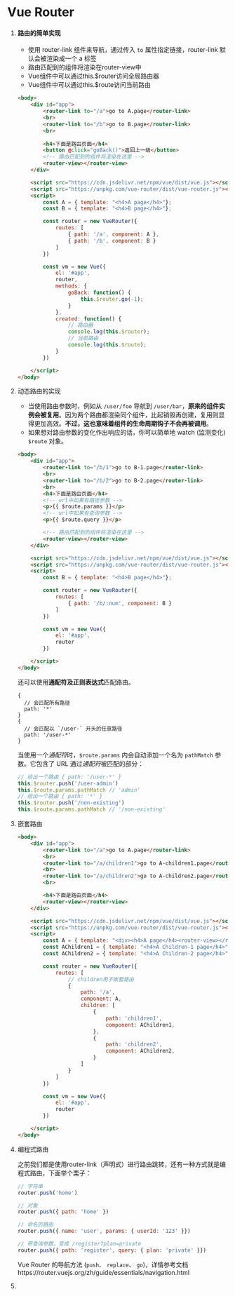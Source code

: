 # Vue Router

1. #### 路由的简单实现

   - 使用 router-link 组件来导航，通过传入 `to` 属性指定链接，router-link 默认会被渲染成一个 a 标签
   - 路由匹配到的组件将渲染在router-view中
   - Vue组件中可以通过this.$router访问全局路由器
   - Vue组件中可以通过this.$route访问当前路由

   ```html
   <body>
       <div id="app">
           <router-link to="/a">go to A.page</router-link>
           <br>
           <router-link to="/b">go to B.page</router-link>
           <br>
         
           <h4>下面是路由页面</h4>
           <button @click="goBack()">返回上一级</button>
           <!-- 路由匹配到的组件将渲染在这里 -->
           <router-view></router-view>
       </div>
   
       <script src="https://cdn.jsdelivr.net/npm/vue/dist/vue.js"></script>
       <script src="https://unpkg.com/vue-router/dist/vue-router.js"></script>
       <script>
           const A = { template: "<h4>A page</h4>"};
           const B = { template: "<h4>B page</h4>"};
   
           const router = new VueRouter({
               routes: [
                   { path: '/a', component: A },
                   { path: '/b', component: B }
               ]
           })
   
           const vm = new Vue({
               el: '#app',
               router,
               methods: {
                   goBack: function() {
                       this.$router.go(-1);
                   }
               },
               created: function() {
                   // 路由器
                   console.log(this.$router);
                   // 当前路由
                   console.log(this.$route);
               }
           })
   
       </script>
   </body>
   ```

   

2. 动态路由的实现

   - 当使用路由参数时，例如从 `/user/foo` 导航到 `/user/bar`，**原来的组件实例会被复用**。因为两个路由都渲染同个组件，比起销毁再创建，复用则显得更加高效。**不过，这也意味着组件的生命周期钩子不会再被调用**。
   - 如果想对路由参数的变化作出响应的话，你可以简单地 watch (监测变化) `$route` 对象。

   ```html
   <body>
       <div id="app">
           <router-link to="/b/1">go to B-1.page</router-link>
           <br>
           <router-link to="/b/2">go to B-2.page</router-link>
           <br>
           <h4>下面是路由页面</h4>
           <!-- url中如果有路径参数 -->
           <p>{{ $route.params }}</p>
           <!-- url中如果有查询参数 -->
           <p>{{ $route.query }}</p>
   
           <!-- 路由匹配到的组件将渲染在这里 -->
           <router-view></router-view>
       </div>
   
       <script src="https://cdn.jsdelivr.net/npm/vue/dist/vue.js"></script>
       <script src="https://unpkg.com/vue-router/dist/vue-router.js"></script>
       <script>
           const B = { template: "<h4>B page</h4>"};
   
           const router = new VueRouter({
               routes: [
                   { path: '/b/:num', component: B }
               ]
           })
   
           const vm = new Vue({
               el: '#app',
               router
           })
   
       </script>
   </body>
   ```

   还可以使用**通配符及正则表达式**匹配路由。

   ```
   {
     // 会匹配所有路径
     path: '*'
   }
   {
     // 会匹配以 `/user-` 开头的任意路径
     path: '/user-*'
   }
   ```

   当使用一个*通配符*时，`$route.params` 内会自动添加一个名为 `pathMatch` 参数。它包含了 URL 通过*通配符*被匹配的部分：

   ```js
   // 给出一个路由 { path: '/user-*' }
   this.$router.push('/user-admin')
   this.$route.params.pathMatch // 'admin'
   // 给出一个路由 { path: '*' }
   this.$router.push('/non-existing')
   this.$route.params.pathMatch // '/non-existing'
   ```



3. 嵌套路由

   ```html
   <body>
       <div id="app">
           <router-link to="/a">go to A.page</router-link>
           <br>
           <router-link to="/a/children1">go to A-children1.page</router-link>
           <br>
           <router-link to="/a/children2">go to A-children2.page</router-link>
           <br>
   
           <h4>下面是路由页面</h4>
           <router-view></router-view>
       </div>
   
       <script src="https://cdn.jsdelivr.net/npm/vue/dist/vue.js"></script>
       <script src="https://unpkg.com/vue-router/dist/vue-router.js"></script>
       <script>
           const A = { template: "<div><h4>A page</h4><router-view></router-view></div>"};
           const AChildren1 = { template: "<h4>A Children-1 page</h4>" };
           const AChildren2 = { template: "<h4>A Children-2 page</h4>" };
   
           const router = new VueRouter({
               routes: [
                   // children用于嵌套路由
                   { 
                       path: '/a', 
                       component: A, 
                       children: [
                           {
                               path: 'children1',
                               component: AChildren1,
                           },
                           {
                               path: 'children2',
                               component: AChildren2,
                           }
                       ] 
                   }
               ]
           })
   
           const vm = new Vue({
               el: '#app',
               router
           })
   
       </script>
   </body>
   ```



4. 编程式路由

   之前我们都是使用router-link（声明式）进行路由跳转，还有一种方式就是编程式路由，下面举个栗子：

   ```javascript
   // 字符串
   router.push('home')
   
   // 对象
   router.push({ path: 'home' })
   
   // 命名的路由
   router.push({ name: 'user', params: { userId: '123' }})
   
   // 带查询参数，变成 /register?plan=private
   router.push({ path: 'register', query: { plan: 'private' }})
   ```

   Vue Router 的导航方法 (`push`、 `replace`、 `go`)，详情参考文档https://router.vuejs.org/zh/guide/essentials/navigation.html

   

5. 